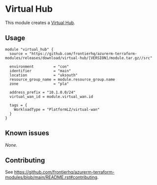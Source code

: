 # Virtual Hub

This module creates a [Virtual Hub](https://registry.terraform.io/providers/hashicorp/azurerm/latest/docs/resources/virtual_hub).

## Usage

```hcl
module "virtual_hub" {
  source = "https://github.com/frontierhq/azurerm-terraform-modules/releases/download/virtual-hub/[VERSION]/module.tar.gz//src"

  environment         = "con"
  identifier          = "main"
  location            = "uksouth"
  resource_group_name = module.resource_group.name
  zone                = "pla"

  address_prefix = "10.1.0.0/24"
  virtual_wan_id = module.virtual_wan.id

  tags = {
    WorkloadType = "PlatformLZ/virtual-wan"
  }
}
```

## Known issues

_None._

## Contributing

See <https://github.com/frontierhq/azurerm-terraform-modules/blob/main/README.rst#contributing>.
